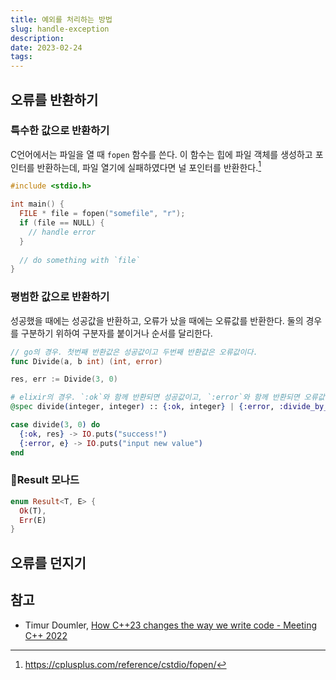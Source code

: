 ```yaml
---
title: 예외를 처리하는 방법
slug: handle-exception
description:
date: 2023-02-24
tags:
---
```


## 오류를 반환하기

### 특수한 값으로 반환하기

C언어에서는 파일을 열 때 `fopen` 함수를 쓴다. 이 함수는 힙에 파일 객체를 생성하고 포인터를 반환하는데, 파일 열기에 실패하였다면 널 포인터를 반환한다.[^1]

[^1]: https://cplusplus.com/reference/cstdio/fopen/

```c
#include <stdio.h>

int main() {
  FILE * file = fopen("somefile", "r");
  if (file == NULL) {
    // handle error
  }
  
  // do something with `file`
}
```

### 평범한 값으로 반환하기

성공했을 때에는 성공값을 반환하고, 오류가 났을 때에는 오류값를 반환한다. 둘의 경우를 구분하기 위하여 구분자를 붙이거나 순서를 달리한다.

```go
// go의 경우. 첫번째 반환값은 성공값이고 두번째 반환값은 오류값이다.
func Divide(a, b int) (int, error)

res, err := Divide(3, 0)
```

```elixir
# elixir의 경우. `:ok`와 함께 반환되면 성공값이고, `:error`와 함께 반환되면 오류값이다.
@spec divide(integer, integer) :: {:ok, integer} | {:error, :divide_by_zero}

case divide(3, 0) do
  {:ok, res} -> IO.puts("success!") 
  {:error, e} -> IO.puts("input new value")
end
```


### Result 모나드

```rust
enum Result<T, E> {
  Ok(T),
  Err(E)
}
```

## 오류를 던지기


## 참고

- Timur Doumler, [How C++23 changes the way we write code - Meeting C++ 2022](https://youtu.be/QyFVoYcaORg?t=2580)
